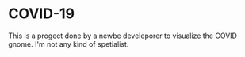 # COVID-19
This is a progect done by a newbe develeporer to visualize  the COVID gnome. I'm not any kind of spetialist.
